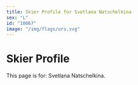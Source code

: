 ```yaml
---
title: Skier Profile for Svetlana Natschelkina
sex: "L"
id: "10067"
image: "/img/flags/urs.svg" 
---
```


# Skier Profile

This page is for: Svetlana Natschelkina.
    